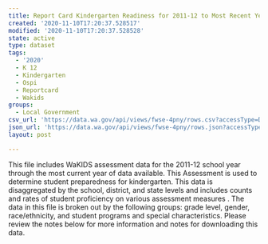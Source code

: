 ```yaml
---
title: Report Card Kindergarten Readiness for 2011-12 to Most Recent Year
created: '2020-11-10T17:20:37.528517'
modified: '2020-11-10T17:20:37.528528'
state: active
type: dataset
tags:
  - '2020'
  - K 12
  - Kindergarten
  - Ospi
  - Reportcard
  - Wakids
groups:
  - Local Government
csv_url: 'https://data.wa.gov/api/views/fwse-4pny/rows.csv?accessType=DOWNLOAD'
json_url: 'https://data.wa.gov/api/views/fwse-4pny/rows.json?accessType=DOWNLOAD'
layout: post

---
```

This file includes WaKIDS assessment data for the 2011-12 school year through the most current year of data available. This Assessment is used to determine student preparedness for kindergarten. This data is disaggregated by the school, district, and state levels and includes counts and rates of student proficiency on various assessment measures . The data in this file is broken out by the following groups: grade level, gender, race/ethnicity, and student programs and special characteristics. Please review the notes below for more information and notes for downloading this data.
